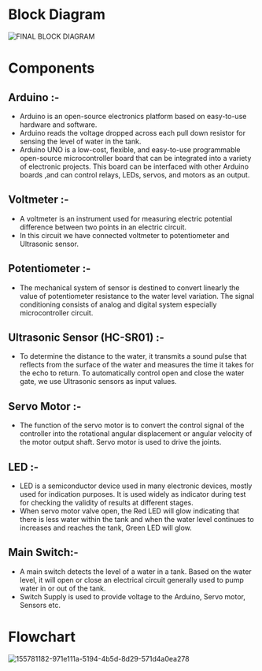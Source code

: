 # Block Diagram
![FINAL BLOCK DIAGRAM](https://user-images.githubusercontent.com/98874290/155833921-381ffa6d-edca-4190-a41b-7a66b7e2fa4a.png)

# Components

## Arduino :-
* Arduino is an open-source electronics platform based on easy-to-use hardware and software.
* Arduino reads the voltage dropped across each pull down resistor for sensing the level of water in the tank.
* Arduino UNO is a low-cost, flexible, and easy-to-use programmable open-source microcontroller board that can be integrated into a variety of electronic projects. This board can be interfaced with other Arduino boards ,and can control relays, LEDs, servos, and motors as an output.
## Voltmeter :-
* A voltmeter is an instrument used for measuring electric potential difference between two points in an electric circuit.
* In this circuit we have connected voltmeter to potentiometer and Ultrasonic sensor.
## Potentiometer :-
* The mechanical system of sensor is destined to convert linearly the value of potentiometer resistance to the water level variation. The signal conditioning consists of analog and digital system especially microcontroller circuit.
## Ultrasonic Sensor (HC-SR01) :-
* To determine the distance to the water, it transmits a sound pulse that reflects from the surface of the water and measures the time it takes for the echo to return. To automatically control open and close the water gate, we use Ultrasonic sensors as input values.
## Servo Motor :-
* The function of the servo motor is to convert the control signal of the controller into the rotational angular displacement or angular velocity of the motor output shaft. Servo motor is used to drive the joints.
## LED :-
* LED is a semiconductor device used in many electronic devices, mostly used for indication purposes. It is used widely as indicator during test for checking the validity of results at different stages.
* When servo motor valve open, the Red LED will glow indicating that there is less water within the tank and when the water level continues to increases and reaches the tank, Green LED will glow.
## Main Switch:-
* A main switch detects the level of a water in a tank. Based on the water level, it will open or close an electrical circuit generally used to pump water in or out of the tank.
* Switch Supply is used to provide voltage to the Arduino, Servo motor, Sensors etc.
# Flowchart
![155781182-971e111a-5194-4b5d-8d29-571d4a0ea278](https://user-images.githubusercontent.com/98874290/155829020-56fb6a18-0aa7-4ca1-bb5b-1f5fcb246d14.png)

